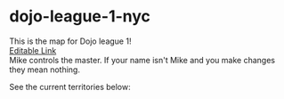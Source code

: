 # dojo-league-1-nyc

This is the map for Dojo league 1! <br /><a href="https://ptcee.github.io/dojo-league-1-nyc/">Editable Link</a>
<br />Mike controls the master. If your name isn't Mike and you make changes they mean nothing.

See the current territories below:
